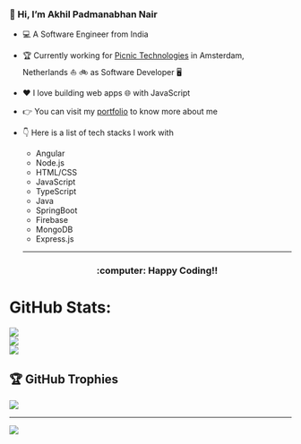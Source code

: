 ### :metal: Hi, I’m Akhil Padmanabhan Nair
- :computer: A Software Engineer from India
- :trophy: Currently working for [Picnic Technologies](https://picnic.app/) in Amsterdam, Netherlands :boat: :bike: as Software Developer :desktop_computer: 
- :heart: I love building web apps :globe_with_meridians: with JavaScript
- :point_right: You can visit my [portfolio](https://akhil-padmanabhan.web.app/) to know more about me
- :point_down: Here is a list of tech stacks I work with
  - Angular
  - Node.js
  - HTML/CSS
  - JavaScript
  - TypeScript
  - Java
  - SpringBoot
  - Firebase
  - MongoDB
  - Express.js
  
  <hr>

  <h3 align="center"> :computer: Happy Coding!!</h1>


#  GitHub Stats:

![](https://github-readme-stats.vercel.app/api?username=akkitheakhil&theme=dark&hide_border=false&include_all_commits=true&count_private=true)<br/>
![](https://github-readme-streak-stats.herokuapp.com/?user=akkitheakhil&theme=dark&hide_border=false)<br/>
![](https://github-readme-stats.vercel.app/api/top-langs/?username=akkitheakhil&theme=dark&hide_border=false&include_all_commits=true&count_private=true&layout=compact)

## 🏆 GitHub Trophies

[![](https://github-profile-trophy.vercel.app/?username=akkitheakhil&theme=monokai&no-frame=true&no-bg=true&margin-w=4)](https://github-profile-trophy.vercel.app/?username=akkitheakhil)

---

[![](https://visitcount.itsvg.in/api?id=akkitheakhil&label=Profile%20Views&color=12&icon=1&pretty=false)](https://visitcount.itsvg.in)
